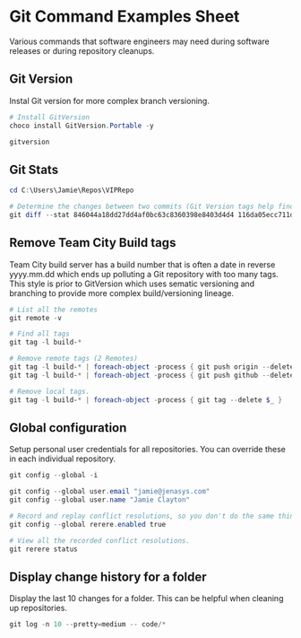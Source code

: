 # Git Command Examples Sheet

Various commands that software engineers may need during software releases or during repository cleanups.

## Git Version

Instal Git version for more complex branch versioning.

```PowerShell
# Install GitVersion
choco install GitVersion.Portable -y

gitversion
```

## Git Stats

```PowerShell
cd C:\Users\Jamie\Repos\VIPRepo

# Determine the changes between two commits (Git Version tags help find the SHA references)
git diff --stat 846044a18dd27dd4af0bc63c8360398e8403d4d4 116da05ecc711dc1612a5b57a4d453d4161d0e77
```

## Remove Team City Build tags

Team City build server has a build number that is often a date in reverse yyyy.mm.dd which ends up polluting a Git repository with too many tags. This style is prior to GitVersion which uses sematic versioning and branching to provide more complex build/versioning lineage.

```PowerShell
# List all the remotes
git remote -v

# Find all tags 
git tag -l build-*

# Remove remote tags (2 Remotes)
git tag -l build-* | foreach-object -process { git push origin --delete $_ }
git tag -l build-* | foreach-object -process { git push github --delete $_ }

# Remove local tags.
git tag -l build-* | foreach-object -process { git tag --delete $_ }
```

## Global configuration

Setup personal user credentials for all repositories. You can override these in each individual repository.

```PowerShell
git config --global -i

git config --global user.email "jamie@jenasys.com"
git config --global user.name "Jamie Clayton"

# Record and replay conflict resolutions, so you don't do the same thing multiple times (Large rebases or merges of code can be very time consuming without this option)
git config --global rerere.enabled true

# View all the recorded conflict resolutions.
git rerere status

```

## Display change history for a folder

Display the last 10 changes for a folder. This can be helpful when cleaning up repositories.

```Powershell
git log -n 10 --pretty=medium -- code/*
```

